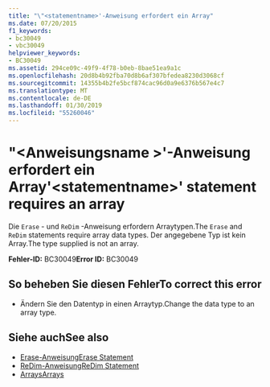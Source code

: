 ```yaml
---
title: "\"<statementname>'-Anweisung erfordert ein Array"
ms.date: 07/20/2015
f1_keywords:
- bc30049
- vbc30049
helpviewer_keywords:
- BC30049
ms.assetid: 294ce09c-49f9-4f78-b0eb-8bae51ea9a1c
ms.openlocfilehash: 20d8b4b92fba70d8b6af307bfedea8230d3068cf
ms.sourcegitcommit: 14355b4b2fe5bcf874cac96d0a9e6376b567e4c7
ms.translationtype: MT
ms.contentlocale: de-DE
ms.lasthandoff: 01/30/2019
ms.locfileid: "55260046"
---
```

# <a name="statementname-statement-requires-an-array"></a><span data-ttu-id="bf411-102">"\<Anweisungsname >'-Anweisung erfordert ein Array</span><span class="sxs-lookup"><span data-stu-id="bf411-102">'\<statementname>' statement requires an array</span></span>
<span data-ttu-id="bf411-103">Die `Erase` - und `ReDim` -Anweisung erfordern Arraytypen.</span><span class="sxs-lookup"><span data-stu-id="bf411-103">The `Erase` and `ReDim` statements require array data types.</span></span> <span data-ttu-id="bf411-104">Der angegebene Typ ist kein Array.</span><span class="sxs-lookup"><span data-stu-id="bf411-104">The type supplied is not an array.</span></span>  
  
 <span data-ttu-id="bf411-105">**Fehler-ID:** BC30049</span><span class="sxs-lookup"><span data-stu-id="bf411-105">**Error ID:** BC30049</span></span>  
  
## <a name="to-correct-this-error"></a><span data-ttu-id="bf411-106">So beheben Sie diesen Fehler</span><span class="sxs-lookup"><span data-stu-id="bf411-106">To correct this error</span></span>  
  
-   <span data-ttu-id="bf411-107">Ändern Sie den Datentyp in einen Arraytyp.</span><span class="sxs-lookup"><span data-stu-id="bf411-107">Change the data type to an array type.</span></span>  
  
## <a name="see-also"></a><span data-ttu-id="bf411-108">Siehe auch</span><span class="sxs-lookup"><span data-stu-id="bf411-108">See also</span></span>
- [<span data-ttu-id="bf411-109">Erase-Anweisung</span><span class="sxs-lookup"><span data-stu-id="bf411-109">Erase Statement</span></span>](../../visual-basic/language-reference/statements/erase-statement.md)
- [<span data-ttu-id="bf411-110">ReDim-Anweisung</span><span class="sxs-lookup"><span data-stu-id="bf411-110">ReDim Statement</span></span>](../../visual-basic/language-reference/statements/redim-statement.md)
- [<span data-ttu-id="bf411-111">Arrays</span><span class="sxs-lookup"><span data-stu-id="bf411-111">Arrays</span></span>](../../visual-basic/programming-guide/language-features/arrays/index.md)
